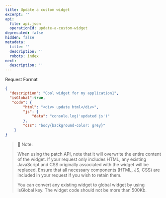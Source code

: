 ```yaml
---
title: Update a custom widget
excerpt: ''
api:
  file: api.json
  operationId: update-a-custom-widget
deprecated: false
hidden: false
metadata:
  title: ''
  description: ''
  robots: index
next:
  description: ''
---
```

Request Format

```json
{
  "description": "Cool widget for my application1",
  "isGlobal":true,
   "code": {
        "html": "<div> update html</div>",
        "js": {
            "data": "console.log('updated js')"
        },
        "css": "body{background-color: grey}"
    }
}
```

> 📘 Note:
> 
> When using the patch API, note that it will overwrite the entire content of the widget. If your request only includes HTML, any existing JavaScript and CSS originally associated with the widget will be replaced. Ensure that all necessary components (HTML, JS, CSS) are included in your request if you wish to retain them.
> 
> You can convert any existing widget to global widget by using isGlobal key. The widget code should not be more than 500Kb.